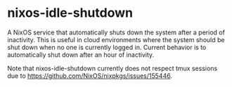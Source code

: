 # nixos-idle-shutdown

A NixOS service that automatically shuts down the system after a period of inactivity. This is useful in cloud environments where the system should be shut down when no one is currently logged in. Current behavior is to automatically shut down after an hour of inactivity.

Note that nixos-idle-shutdown currently does not respect tmux sessions due to https://github.com/NixOS/nixpkgs/issues/155446.
